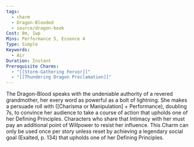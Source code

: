 ```yaml
---
tags:
  - charm
  - Dragon-Blooded
  - source/dragon-book
Cost: 8m, 1wp
Mins: Performance 5, Essence 4
Type: Simple
Keywords:
  - Air
Duration: Instant
Prerequisite Charms:
  - "[[Storm-Gathering Fervor]]"
  - "[[Thundering Dragon Proclamation]]"
---
```

The Dragon-Blood speaks with the undeniable authority of a revered grandmother, her every word as powerful as a bolt of lightning. She makes a persuade roll with ([Charisma or Manipulation] + Performance), doubling 7s, to convince her audience to take a course of action that upholds one of her Defining Principles. Characters who share that Intimacy with her must pay an additional point of Willpower to resist her influence. This Charm can only be used once per story unless reset by achieving a legendary social goal (Exalted, p. 134) that upholds one of her Defining Principles. 